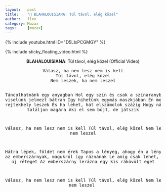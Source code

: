 ```yaml
---
layout:   post
title:    "🎵 BLAHALOUISIANA: Túl távol, elég közel"
author:   flex
category: Muzax
tags:     [muzax]
---
```


{% include youtube.html ID="D5LlxPCGMGY" %}

<!-- break -->

{% include sticky_floating_video.html %}

<div id="lyrics"><p><center><b>BLAHALOUISIANA</b>: Túl távol, elég közel (Official Video)</center></p>

<center><pre>
Válasz, ha nem lesz nem is kell
Túl távol, elég közel
Nem leszek, ha nem leszel

Táncolhatnánk egy anyagban
Hol egy szín és csak a színaranyban
De viselünk jelmezt bátran
Így hihetünk egymás maszkjában
Én most rejtekhely leszek
És ha lehet, hát elszámolok százig
Hogy nálam is találjon magára
Aki el sem bújt, de játszik

Válasz, ha nem lesz nem is kell
Túl távol, elég közel
Nem leszek, ha nem leszel

Hátra lépek, földet nem érek
Tapos a lényeg, ahogy én a lényeget
Nézd az emberszárnyak, magukról így ráznának
Le amíg csak lehet, mindig egy új réteget
Az emberszárny lerázna egy kis rákövült eget

Válasz, ha nem lesz nem is kell
Túl távol, elég közel
Nem leszek, ha nem leszel
</pre></center></div>